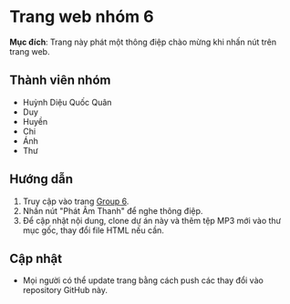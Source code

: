 # Trang web nhóm 6

**Mục đích**: Trang này phát một thông điệp chào mừng khi nhấn nút trên trang web.

## Thành viên nhóm
- Huỳnh Diệu Quốc Quân
- Duy
- Huyền
- Chi
- Ánh
- Thư

## Hướng dẫn
1. Truy cập vào trang [Group 6](https://spacezq.github.io/QR/).
2. Nhấn nút "Phát Âm Thanh" để nghe thông điệp.
3. Để cập nhật nội dung, clone dự án này và thêm tệp MP3 mới vào thư mục gốc, thay đổi file HTML nếu cần.

## Cập nhật
- Mọi người có thể update trang bằng cách push các thay đổi vào repository GitHub này.
